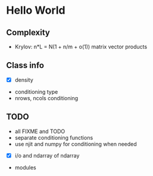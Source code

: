 # Hello World
## Complexity
- Krylov: n*L = N(1 + n/m + o(1)) matrix vector products

## Class info
- [x] density
- conditioning type
- nrows, ncols conditioning

## TODO
- all FIXME and TODO
- separate conditioning functions
- use njit and numpy for conditioning when needed
- [x] i/o and ndarray of ndarray
- modules

